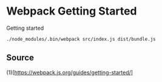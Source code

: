 # Webpack Getting Started

Getting started 

    ./node_modules/.bin/webpack src/index.js dist/bundle.js






## Source
(1)[https://webpack.js.org/guides/getting-started/]
